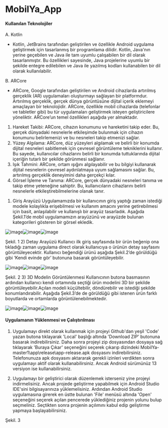 # MobilYa_App

#### Kullanılan Teknolojiler
A.	Kotlin 
- Kotlin, JetBrains tarafından geliştirilen ve özellikle Android uygulama geliştirmek için tasarlanmış bir programlama dilidir. Kotlin, Java'nın yerine geçebilen ve Java ile tam uyumlu çalışabilen bir dil olarak tasarlanmıştır. Bu özellikleri sayesinde, Java projelerine uyumlu bir şekilde entegre edilebilen ve Java ile yazılmış kodları kullanabilen bir dil olarak kullanılabilir.

B.	ARCore
- ARCore, Google tarafından geliştirilen ve Android cihazlarda artırılmış gerçeklik (AR) uygulamaları oluşturmayı sağlayan bir platformdur. Artırılmış gerçeklik, gerçek dünya görüntüsüne dijital içerik eklemeyi amaçlayan bir teknolojidir. ARCore, özellikle mobil cihazlarda (telefonlar ve tabletler gibi) bu tür uygulamaları geliştirmek isteyen geliştiricilere yöneliktir. ARCore’un temel özellikleri aşağıda yer almaktadır. 

1.	Hareket Takibi: ARCore, cihazın konumunu ve hareketini takip eder. Bu, gerçek dünyadaki nesnelerle etkileşimde bulunmak için cihazın konumunu belirlemenizi ve bu nesneleri takip etmenizi sağlar.
2.	Yüzey Algılama: ARCore, düz yüzeyleri algılamak ve belirli bir konumda dijital nesneleri sabitlemek için çevresel görüntüleme tekniklerini kullanır. Bu sayede, kullanıcılar cihazlarını belirli bir konumda tuttuklarında dijital içeriğin tutarlı bir şekilde görünmesi sağlanır.
3.	Işık Tahmini: ARCore, ortam ışığını algılayabilir ve bu bilgiyi kullanarak dijital nesnelerin çevresel aydınlatmaya uyum sağlamasını sağlar. Bu, artırılmış gerçeklik deneyimini daha gerçekçi kılar.
4.	Görsel İşleme ve Tanıma: ARCore, gerçek dünyadaki nesneleri tanıma ve takip etme yeteneğine sahiptir. Bu, kullanıcıların cihazlarını belirli nesnelerle etkileştirebilmelerine olanak tanır.

1)	Giriş Arayüzü
Uygulamamızda bir kullanıcının giriş yaptığı zaman istediği modele kolaylıkla erişebilmesi ve kullanım amacını yerine getirebilmesi için basit, anlaşılabilir ve kullanışlı bir arayüz tasarladık. Aşağıda Şekil.1’de mobil uygulamamızın arayüzünü ve arayüzde bulunan kategorileri gösteren bir görsel ekledik.

![image](https://github.com/zehrabetultaskin/MobilYa_App/assets/101520940/929da0e1-4ad8-4fac-ad89-3106ba83a4b0)![image](https://github.com/zehrabetultaskin/MobilYa_App/assets/101520940/f0b49165-5411-4ec8-a335-5310b80217ee)![image](https://github.com/zehrabetultaskin/MobilYa_App/assets/101520940/e5df08b0-9bd9-4e14-9dff-3f63ef5911cf)


Şekil. 1
2)	Detay Arayüzü
Kullanıcı ilk giriş sayfasında bir ürün beğenip ona tıkladığı zaman uygulama direct olarak kullanıcıya o ürünün detay sayfasını görüntüleyecektir. Kullanıcı beğendiği ürünü aşağıda Şekil.2’de görüldüğü gibi ‘Kendi evinde gör’ butonuna basarak görüntüleyebilir. 

   ![image](https://github.com/zehrabetultaskin/MobilYa_App/assets/101520940/bd30b15d-65c8-417a-a9a0-ebea589748b5)![image](https://github.com/zehrabetultaskin/MobilYa_App/assets/101520940/98388beb-7f65-4fff-970f-cbe3995d2138)![image](https://github.com/zehrabetultaskin/MobilYa_App/assets/101520940/9cc2bd99-45eb-4290-a797-d85f68a7c445)



Şekil. 2
3)	3D Modelin Görüntülenmesi
Kullanıcının butona basmasının ardından kullanıcı kendi ortamında seçtiği ürün modelini 3D bir şekilde görüntüleyebilir.Açılan modeli küçültebilir, döndürebilir ve istediği şekilde konumlandırabilir. Aşağıda Şekil.3’de de görüldüğü gibi istenen ürün farklı boyutlarda ve ortamlarda görüntülenebilmektedir. 

![image](https://github.com/zehrabetultaskin/MobilYa_App/assets/101520940/cefd04e4-2c43-4d7d-ae52-721a67e2cf15)![image](https://github.com/zehrabetultaskin/MobilYa_App/assets/101520940/da6aa3dc-31c8-463f-879e-d504d25ee453)![image](https://github.com/zehrabetultaskin/MobilYa_App/assets/101520940/7c8d0599-1cfb-4c5f-a493-b243d199a2e1)

#### Uygulamanın Yüklenmesi ve Çalıştırılması 
1. Uygulamayı direkt olarak kullanmak için projeyi Github'dan yeşil 'Code' yazan butona tıklayarak 'Local' başlığı altında 'Download ZIP' butonuna basarak indirebilirsiniz. Daha sonra projeyi zip dosyasından dosyaya sağ tıklayarak 'Buraya Çıkar' seçeneğini seçerek çıkarıp dizindeki MobilYa-master1\app\release\app-release.apk dosyasını indirebilirsiniz. Telefonunuza apk dosyasını aktararak gerekli izinleri verdikten sonra uygulamayı aktif olarak kullanabilirsiniz. Ancak Android sürümünüz 13 versiyon ise kullanabilirsiniz.

2. Uygulamayı bir geliştirici olarak düzenlemek isterseniz yine projeyi indirmelisiniz. Ancak projede geliştirme yapabilmek için Android Studio IDE'sini bilgisayarınıza yüklemelisiniz. Ardından Android Studio uygulamasına girerek en üstte bulunan 'File' menüsü altında 'Open' seçeneğini seçerek açılan pencerede yüklediğiniz projenin yolunu bulup seçmeliniz. Seçtikten sonra projenin açılımını kabul edip geliştirme yapmaya başlayabilirsiniz. 

   
Şekil. 3
